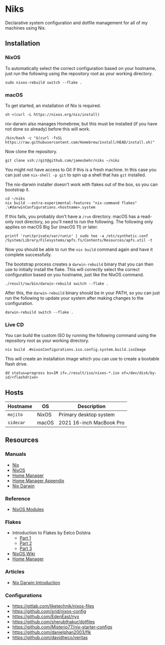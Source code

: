 # Niks
Declarative system configuration and dotfile management for all of my machines
using Nix.

## Installation
### NixOS
To automatically select the correct configuration based on your hostname, just
run the following using the repository root as your working directory.

    sudo nixos-rebuild switch --flake .

### macOS
To get started, an installation of Nix is required.

    sh <(curl -L https://nixos.org/nix/install)

nix-darwin also manages Homebrew, but this must be installed (if you have not
done so already) before this will work.

    /bin/bash -c "$(curl -fsSL https://raw.githubusercontent.com/Homebrew/install/HEAD/install.sh)"

Now clone the repository.

    git clone ssh://git@github.com/jamesbehr/niks ~/niks

You might not have access to Git if this is a fresh machine. In this case you
can just use `nix-shell -p git` to spin up a shell that has `git` installed.

The nix-darwin installer doesn't work with flakes out of the box, so you can
bootstrap it.

    cd ~/niks
    nix build --extra-experimental-features "nix-command flakes" .\#darwinConfigurations.<hostname>.system

If this fails, you probably don't have a `/run` directory. macOS has a
read-only root directory, so you'll need to run the following. The following
only applies on macOS Big Sur (macOS 11) or later.

    printf 'run\tprivate/var/run\n' | sudo tee -a /etc/synthetic.conf
    /System/Library/Filesystems/apfs.fs/Contents/Resources/apfs.util -t

Now you should be able to run the `nix build` command again and have it
complete successfully.

The bootstrap process creates a `darwin-rebuild` binary that you can then use
to initially install the flake. This will correctly select the correct
configuration based on you hostname, just like the NixOS command.

    ./result/sw/bin/darwin-rebuild switch --flake .

After this, the `darwin-rebuild` binary should be in your PATH, so you can just
run the following to update your system after making changes to the
configuration.

    darwin-rebuild switch --flake .

### Live CD
You can build the custom ISO by running the following command using the
repository root as your working directory.

    nix build .#nixosConfigurations.iso.config.system.build.isoImage

This will create an installation image which you can use to create a bootable
flash drive.

    dd status=progress bs=1M if=./result/iso/nixos-*.iso of=/dev/disk/by-id/<flashdrive>

## Hosts
| Hostname       | OS    | Description              |
|----------------|-------|--------------------------|
| `mojito`       | NixOS | Primary desktop system   |
| `sidecar`      | macOS | 2021 16-inch MacBook Pro |

## Resources
### Manuals
- [Nix](https://nixos.org/manual/nix/stable/)
- [NixOS](https://nixos.org/manual/nixos/stable/)
- [Home Manager](https://nix-community.github.io/home-manager/)
- [Home Manager Appendix](https://rycee.gitlab.io/home-manager/options.html)
- [Nix Darwin](https://daiderd.com/nix-darwin/manual/index.html)

### Reference
- [NixOS Modules](https://nixos.wiki/wiki/NixOS_modules)

### Flakes
- Introduction to Flakes by Eelco Dolstra
  - [Part 1](https://www.tweag.io/blog/2020-05-25-flakes)
  - [Part 2](https://www.tweag.io/blog/2020-06-25-eval-cache)
  - [Part 3](https://www.tweag.io/blog/2020-07-31-nixos-flakes)
- [NixOS Wiki](https://nixos.wiki/wiki/Flakes)
- [Home Manager](https://nix-community.github.io/home-manager/index.html#sec-flakes-nixos-module)

### Articles
- [Nix Darwin Introduction](https://xyno.space/post/nix-darwin-introduction)

### Configurations
- https://gitlab.com/liketechnik/nixos-files
- https://github.com/srid/nixos-config
- https://github.com/EdenEast/nyx
- https://github.com/sherubthakur/dotfiles
- https://github.com/Misterio77/nix-starter-configs
- https://github.com/danielphan2003/flk
- https://github.com/davidtwco/veritas
